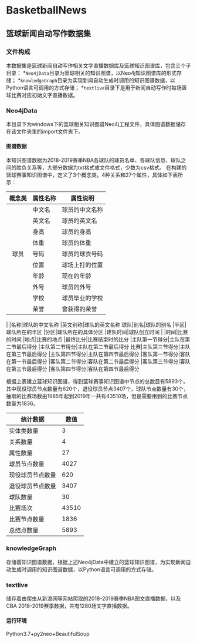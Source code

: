 # BasketballNews
## 篮球新闻自动写作数据集
### 文件构成
本数据集是篮球新闻自动写作相关文字直播数据库及篮球知识图谱库，包含三个子目录：
*`Neo4jData`目录为篮球相关的知识图谱，以Neo4j知识图谱库的形式存储；
*`knowledgeGraph`目录为实现新闻自动生成时调用的知识图谱数据，以Python语言可调用的方式存储；
*`textlive`目录下是用于新闻自动写作时每场篮球比赛对应初始文字直播数据。

### Neo4jData
本目录下为windows下的篮球相关知识图谱Neo4j工程文件，具体图谱数据储存在该文件夹里的import文件夹下。

#### 图谱数据
本知识图谱数据为2018-2019赛季NBA各球队的球员名单、各球队信息、球队之间的胜负关系等，大部分数据为txt格式或文件格式，少数为csv格式。
在构建的篮球赛事知识图谱中，定义了3个概念类，4种关系和27个属性，具体如下表所示： 

概念类|属性名称|属性说明
-|-|-
`  `|中文名|球员的中文名称
` `|英文名|球员的英文名
` `|身高|球员的身高
` `|体重|球员的体重
` `球员|号码|球员的球衣号码
` `|位置|球场上打的位置
` `|年龄|现在的年龄
` `|外号|球员的外号
` `|学校|球员毕业的学校
` `|荣誉|曾获得的荣誉
|
|名称|球队的中文名称
|英文别称|球队的英文名称
球队|别名|球队的别名
|半区|球队所在的半区
|分区|球队所在的具体分区
|建队时间|球队创立时间
|
|时间|比赛的时间
|地点|比赛的地点
|最终比分|比赛结束时的比分
|主队第一节得分|主队在第二节最后得分
|主队第二节得分|主队在第二节最后得分
比赛|主队第三节得分|主队在第三节最后得分
|主队第四节得分|主队在第四节最后得分
|客队第一节得分|客队在第一节最后得分
|客队第二节得分|客队在第二节最后得分
|客队第三节得分|客队在第三节最后得分
|客队第四节得分|客队在第四节最后得分

根据上表建立篮球知识图谱，得到篮球赛事知识图谱中节点的总数目有5893个，其中现役球员节点数量有620个，退役球员节点3407个，球队节点数量有30个，抽取的比赛场数由1985年起到2019年一共有43510场，但是需要用到的比赛节点数量为1836。

统计数据|数值
-|-
实体类数量|3
关系数量|4
属性数量|27
球员节点数量|4027
现役球员节点数量|620
退役球员节点数量|3407
球队数量|30
比赛场次|43510
比赛节点数量|1836
总结点数量|5893

### knowledgeGraph
存储着知识图谱数据，根据上述Neo4jData中建立的篮球知识图谱，为实现新闻自动生成时调用的知识图谱数据，以Python语言可调用的方式存储。

### textlive 
储存着由爬虫从新浪网等网站爬取的2018-2019赛季NBA图文直播数据，以及CBA 2018-2019赛季数据，共有1280场文字直播数据。

#### 运行环境
Python3.7+py2neo+BeautifulSoup
